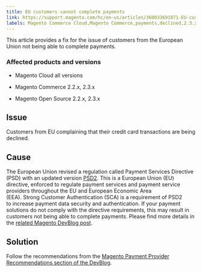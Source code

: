 ```yaml
---
title: EU customers cannot complete payments
link: https://support.magento.com/hc/en-us/articles/360033691871-EU-customers-cannot-complete-payments
labels: Magento Commerce Cloud,Magento Commerce,payments,declined,2.3.x,2.2.x,how to,EU
---
```


This article provides a fix for the issue of customers from the European Union not being able to complete payments. 

### Affected products and versions

* Magento Cloud all versions

* Magento Commerce 2.2.x, 2.3.x

* Magento Open Source 2.2.x, 2.3.x

## Issue

Customers from EU complaining that their credit card transactions are being declined.

## Cause

The European Union revised a regulation called Payment Services Directive (PSD) with an updated version [PSD2](https://ec.europa.eu/info/law/payment-services-psd-2-directive-eu-2015-2366_en). This is a European Union (EU) directive, enforced to regulate payment services and payment service providers throughout the EU and European Economic Area (EEA). Strong Customer Authentication (SCA) is a requirement of PSD2 to increase payment data security and authentication. If your payment solutions do not comply with the directive requirements, this may result in customers not being able to complete payments. Please find more details in the [related Magento DevBlog post](https://community.magento.com/t5/Magento-DevBlog/3D-Secure-2-0-changes/ba-p/136460).

## Solution

Follow the recommendations from the [Magento Payment Provider Recommendations section of the DevBlog](https://community.magento.com/t5/Magento-DevBlog/3D-Secure-2-0-changes/ba-p/136460#recommendations).

